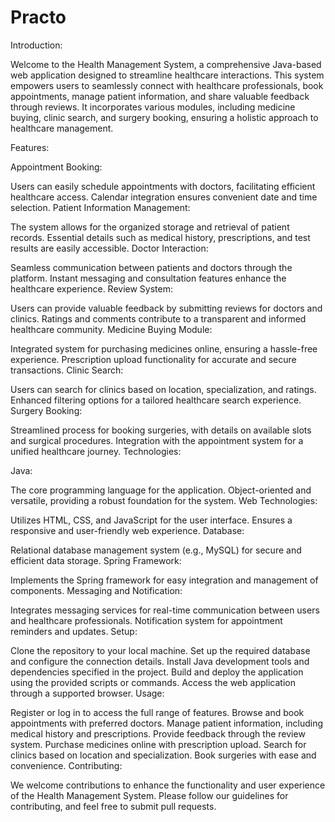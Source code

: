 # Practo

Introduction:

Welcome to the Health Management System, a comprehensive Java-based web application designed to streamline healthcare interactions. This system empowers users to seamlessly connect with healthcare professionals, book appointments, manage patient information, and share valuable feedback through reviews. It incorporates various modules, including medicine buying, clinic search, and surgery booking, ensuring a holistic approach to healthcare management.

Features:

Appointment Booking:

Users can easily schedule appointments with doctors, facilitating efficient healthcare access.
Calendar integration ensures convenient date and time selection.
Patient Information Management:

The system allows for the organized storage and retrieval of patient records.
Essential details such as medical history, prescriptions, and test results are easily accessible.
Doctor Interaction:

Seamless communication between patients and doctors through the platform.
Instant messaging and consultation features enhance the healthcare experience.
Review System:

Users can provide valuable feedback by submitting reviews for doctors and clinics.
Ratings and comments contribute to a transparent and informed healthcare community.
Medicine Buying Module:

Integrated system for purchasing medicines online, ensuring a hassle-free experience.
Prescription upload functionality for accurate and secure transactions.
Clinic Search:

Users can search for clinics based on location, specialization, and ratings.
Enhanced filtering options for a tailored healthcare search experience.
Surgery Booking:

Streamlined process for booking surgeries, with details on available slots and surgical procedures.
Integration with the appointment system for a unified healthcare journey.
Technologies:

Java:

The core programming language for the application.
Object-oriented and versatile, providing a robust foundation for the system.
Web Technologies:

Utilizes HTML, CSS, and JavaScript for the user interface.
Ensures a responsive and user-friendly web experience.
Database:

Relational database management system (e.g., MySQL) for secure and efficient data storage.
Spring Framework:

Implements the Spring framework for easy integration and management of components.
Messaging and Notification:

Integrates messaging services for real-time communication between users and healthcare professionals.
Notification system for appointment reminders and updates.
Setup:

Clone the repository to your local machine.
Set up the required database and configure the connection details.
Install Java development tools and dependencies specified in the project.
Build and deploy the application using the provided scripts or commands.
Access the web application through a supported browser.
Usage:

Register or log in to access the full range of features.
Browse and book appointments with preferred doctors.
Manage patient information, including medical history and prescriptions.
Provide feedback through the review system.
Purchase medicines online with prescription upload.
Search for clinics based on location and specialization.
Book surgeries with ease and convenience.
Contributing:

We welcome contributions to enhance the functionality and user experience of the Health Management System. Please follow our guidelines for contributing, and feel free to submit pull requests.
